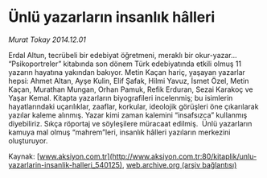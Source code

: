 # Ünlü yazarların insanlık hâlleri

*Murat Tokay 2014.12.01*

<div class="pNewsDetailMainContent" itemprop="articleBody">
 <p>
  Erdal Altun, tecrübeli bir edebiyat öğretmeni, meraklı bir okur-yazar... “Psikoportreler” kitabında son dönem Türk edebiyatında etkili olmuş 11 yazarın hayatına yakından bakıyor. Metin Kaçan hariç, yaşayan yazarlar hepsi: Ahmet Altan, Ayşe Kulin, Elif Şafak, Hilmi Yavuz, İsmet Özel, Metin Kaçan, Murathan Mungan, Orhan Pamuk, Refik Erduran, Sezai Karakoç ve Yaşar Kemal. Kitapta yazarların biyografileri incelenmiş; bu isimlerin hayatlarındaki uçarılıklar, zaaflar, korkular, ideolojik görüşleri öne çıkarılarak yazılar kaleme alınmış. Yazar kimi zaman kalemini “insafsızca” kullanmış diyebiliriz. Sıkça röportaj ve söyleşilere müracaat edilmiş.  Ünlü yazarların kamuya mal olmuş “mahrem”leri, insanlık hâlleri yazıların merkezini oluşturuyor.
 </p>
</div>


Kaynak: [www.aksiyon.com.tr](http://www.aksiyon.com.tr:80/kitaplik/unlu-yazarlarin-insanlik-halleri_540125), [web.archive.org (arşiv bağlantısı)](http://web.archive.org/web/20150109231829/http://www.aksiyon.com.tr:80/kitaplik/unlu-yazarlarin-insanlik-halleri_540125)
